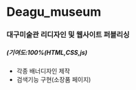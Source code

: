 # Deagu_museum

### 대구미술관 리디자인 및 웹사이트 퍼블리싱
##### (기여도:100%(HTML,CSS,js)

* 각종 배너디자인 제작
* 검색기능 구현(소장품 페이지)

